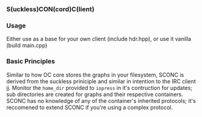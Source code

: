 ### S(uckless)CON(cord)C(lient)

### Usage
Either use as a base for your own client (include hdr.hpp), or use it vanilla (build main.cpp)

### Basic Principles
Similar to how OC core stores the graphs in your filesystem, SCONC is derived from the suckless priniciple and similar in intention to the IRC client [ii](https://tools.suckless.org/ii/). Monitor the `home_dir` provided to `iopress` in it\'s contruction for updates; sub directories are created for graphs and their respective containers. SCONC has no knowledge of any of the container\'s inherited protocols; it\'s reccomened to extend SCONC if you're using a complex protocol.

